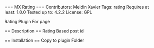 === MX Rating ===
Contributors: Meldin Xavier
Tags: rating
Requires at least: 1.0.0
Tested up to: 4.2.2
License: GPL

Rating Plugin For page 

== Description ==
Rating Based post id 

== Installation ==
Copy to plugin Folder 
